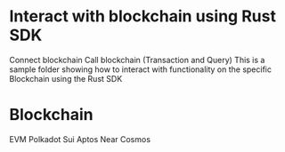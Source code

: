 # Interact with blockchain using Rust SDK

Connect blockchain
Call blockchain (Transaction and Query)
This is a sample folder showing how to interact with functionality on the specific Blockchain using the Rust SDK

# Blockchain

EVM
Polkadot
Sui
Aptos
Near
Cosmos
